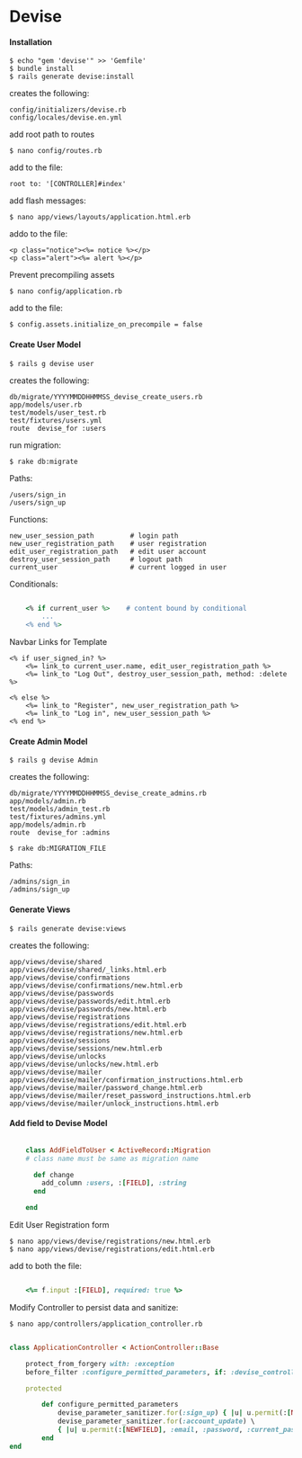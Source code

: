 Devise
======

#### Installation

	$ echo "gem 'devise'" >> 'Gemfile'
	$ bundle install
	$ rails generate devise:install

creates the following:

	config/initializers/devise.rb
    config/locales/devise.en.yml

add root path to routes

    $ nano config/routes.rb

add to the file:

    root to: '[CONTROLLER]#index'

add flash messages:

    $ nano app/views/layouts/application.html.erb

addo to the file:

    <p class="notice"><%= notice %></p>
    <p class="alert"><%= alert %></p>

Prevent precompiling assets

    $ nano config/application.rb

add to the file:

    $ config.assets.initialize_on_precompile = false


#### Create User Model

	$ rails g devise user

creates the following: 

    db/migrate/YYYYMMDDHHMMSS_devise_create_users.rb
    app/models/user.rb
    test/models/user_test.rb
    test/fixtures/users.yml
    route  devise_for :users	

run migration:

	$ rake db:migrate

Paths:

	/users/sign_in
	/users/sign_up

Functions:

	new_user_session_path         # login path
    new_user_registration_path    # user registration 
    edit_user_registration_path   # edit user account
	destroy_user_session_path     # logout path
    current_user                  # current logged in user


Conditionals:

``` ruby

	<% if current_user %>    # content bound by conditional
		...
	<% end %>
```

Navbar Links for Template

    <% if user_signed_in? %>
        <%= link_to current_user.name, edit_user_registration_path %>
        <%= link_to "Log Out", destroy_user_session_path, method: :delete %>
    
    <% else %>
        <%= link_to "Register", new_user_registration_path %>
        <%= link_to "Log in", new_user_session_path %>
    <% end %>


#### Create Admin Model
	
	$ rails g devise Admin

creates the following: 

    db/migrate/YYYYMMDDHHMMSS_devise_create_admins.rb
    app/models/admin.rb
    test/models/admin_test.rb
    test/fixtures/admins.yml
    app/models/admin.rb
    route  devise_for :admins

    $ rake db:MIGRATION_FILE


Paths:

	/admins/sign_in
	/admins/sign_up


#### Generate Views

	$ rails generate devise:views

creates the following:

    app/views/devise/shared
    app/views/devise/shared/_links.html.erb
    app/views/devise/confirmations
    app/views/devise/confirmations/new.html.erb
    app/views/devise/passwords
    app/views/devise/passwords/edit.html.erb
    app/views/devise/passwords/new.html.erb
    app/views/devise/registrations
    app/views/devise/registrations/edit.html.erb
    app/views/devise/registrations/new.html.erb
    app/views/devise/sessions
    app/views/devise/sessions/new.html.erb
    app/views/devise/unlocks
    app/views/devise/unlocks/new.html.erb
    app/views/devise/mailer
    app/views/devise/mailer/confirmation_instructions.html.erb
    app/views/devise/mailer/password_change.html.erb
    app/views/devise/mailer/reset_password_instructions.html.erb
    app/views/devise/mailer/unlock_instructions.html.erb


#### Add field to Devise Model


``` ruby

	class AddFieldToUser < ActiveRecord::Migration
	# class name must be same as migration name

	  def change
	    add_column :users, :[FIELD], :string
	  end

	end
```

Edit User Registration form

	$ nano app/views/devise/registrations/new.html.erb
	$ nano app/views/devise/registrations/edit.html.erb

add to both the file:


``` ruby

	<%= f.input :[FIELD], required: true %>

```


Modify Controller to persist data and sanitize:

	$ nano app/controllers/application_controller.rb

``` ruby 

class ApplicationController < ActionController::Base

    protect_from_forgery with: :exception
    before_filter :configure_permitted_parameters, if: :devise_controller?

    protected

        def configure_permitted_parameters
            devise_parameter_sanitizer.for(:sign_up) { |u| u.permit(:[NEWFIELD], :email, :password) }
            devise_parameter_sanitizer.for(:account_update) \
            { |u| u.permit(:[NEWFIELD], :email, :password, :current_password) }
        end
end

```








